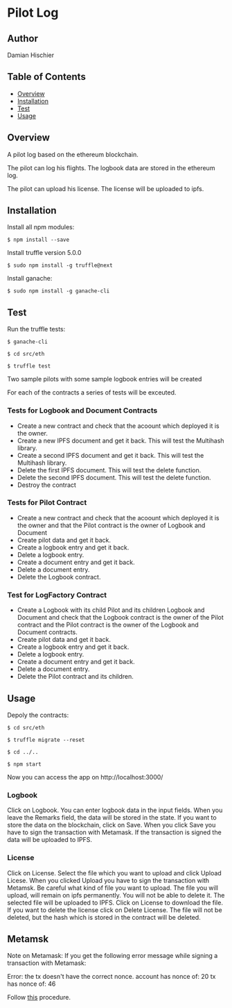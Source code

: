 # Pilot Log

## Author
Damian Hischier

## Table of Contents
- [Overview](#overview)
- [Installation](#installation)
- [Test](#test)
- [Usage](#usage)

## Overview
A pilot log based on the ethereum blockchain.

The pilot can log his flights. The logbook data are stored in the ethereum log.

The pilot can upload his license. The license will be uploaded to ipfs.

## Installation
Install all npm modules:

`$ npm install --save`

Install truffle version 5.0.0

`$ sudo npm install -g truffle@next`

Install ganache:

`$ sudo npm install -g ganache-cli`

## Test
Run the truffle tests:

`$ ganache-cli`

`$ cd src/eth`

`$ truffle test`

Two sample pilots with some sample logbook entries will be created

For each of the contracts a series of tests will be exceuted.

### Tests for Logbook and Document Contracts
* Create a new contract and check that the acoount which deployed it is the owner.
* Create a new IPFS document and get it back. This will test the Multihash library.
* Create a second IPFS document and get it back. This will test the Multihash library.
* Delete the first IPFS document. This will test the delete function.
* Delete the second IPFS document. This will test the delete function.
* Destroy the contract

### Tests for Pilot Contract
* Create a new contract and check that the acoount which deployed it is the owner and that the Pilot contract is the owner of Logbook and Document
* Create pilot data and get it back.
* Create a logbook entry and get it back.
* Delete a logbook entry.
* Create a document entry and get it back.
* Delete a document entry.
* Delete the Logbook contract.

### Test for LogFactory Contract
* Create a Logbook with its child Pilot and its children Logbook and Document and check that the Logbook contract is the owner of the Pilot contract and the Pilot contract is the owner of the Logbook and Document contracts.
* Create pilot data and get it back.
* Create a logbook entry and get it back.
* Delete a logbook entry.
* Create a document entry and get it back.
* Delete a document entry.
* Delete the Pilot contract and its children.

## Usage
Depoly the contracts:

`$ cd src/eth`

`$ truffle migrate --reset`

`$ cd ../..`

`$ npm start`

Now you can access the app on http://localhost:3000/

### Logbook
Click on Logbook. You can enter logbook data in the input fields. When you leave the Remarks field, the data will be stored in the state. If you want to store the data on the blockchain, click on Save. When you click Save you have to sign the transaction with Metamask. If the transaction is signed the data will be uploaded to IPFS.

### License
Click on License. Select the file which you want to upload and click Upload Licese. When you clicked Upload you have to sign the transaction with Metamsk. Be careful what kind of file you want to upload. The file you will upload, will remain on ipfs permanently. You will not be able to delete it. The selected file will be uploaded to IPFS. Click on License to download the file. If you want to delete the license click on Delete License. The file will not be deleted, but the hash which is stored in the contract will be deleted.

## Metamsk
Note on Metamask: If you get the following error message while signing a transaction with Metamask:

Error: the tx doesn't have the correct nonce. account has nonce of: 20 tx has nonce of: 46

Follow [this](https://consensys.zendesk.com/hc/en-us/articles/360004177531-Resetting-an-Account-New-UI-) procedure.
